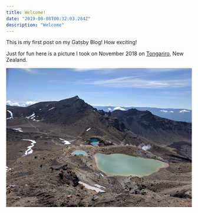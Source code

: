 ```yaml
---
title: Welcome!
date: "2019-08-08T00:32:03.284Z"
description: "Welcome"
---
```


This is my first post on my Gatsby Blog! How exciting!

Just for fun here is a picture I took on November 2018 on [Tongariro](https://en.wikipedia.org/wiki/Tongariro_National_Park), New Zealand.

![Tongariro](./tongariro.jpg)
